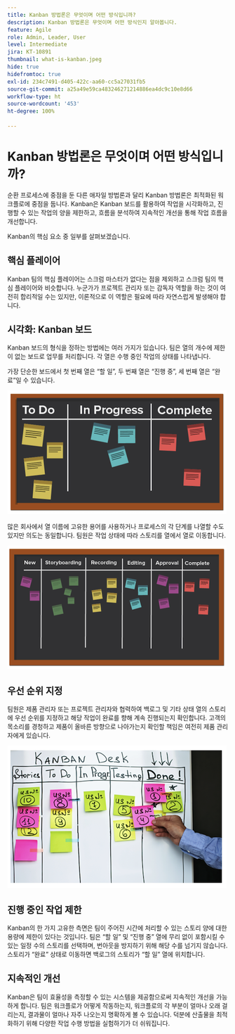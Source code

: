 ```yaml
---
title: Kanban 방법론은 무엇이며 어떤 방식입니까?
description: Kanban 방법론은 무엇이며 어떤 방식인지 알아봅니다.
feature: Agile
role: Admin, Leader, User
level: Intermediate
jira: KT-10891
thumbnail: what-is-kanban.jpeg
hide: true
hidefromtoc: true
exl-id: 234c7491-d405-422c-aa60-cc5a27031fb5
source-git-commit: a25a49e59ca483246271214886ea4dc9c10e8d66
workflow-type: ht
source-wordcount: '453'
ht-degree: 100%

---
```


# Kanban 방법론은 무엇이며 어떤 방식입니까?

순환 프로세스에 중점을 둔 다른 애자일 방법론과 달리 Kanban 방법론은 최적화된 워크플로에 중점을 둡니다. Kanban은 Kanban 보드를 활용하여 작업을 시각화하고, 진행할 수 있는 작업의 양을 제한하고, 흐름을 분석하여 지속적인 개선을 통해 작업 흐름을 개선합니다.


Kanban의 핵심 요소 중 일부를 살펴보겠습니다.



## 핵심 플레이어

Kanban 팀의 핵심 플레이어는 스크럼 마스터가 없다는 점을 제외하고 스크럼 팀의 핵심 플레이어와 비슷합니다. 누군가가 프로젝트 관리자 또는 감독자 역할을 하는 것이 여전히 합리적일 수는 있지만, 이론적으로 이 역할은 필요에 따라 자연스럽게 발생해야 합니다.

## 시각화: Kanban 보드

Kanban 보드의 형식을 정하는 방법에는 여러 가지가 있습니다. 팀은 열의 개수에 제한이 없는 보드로 업무를 처리합니다. 각 열은 수행 중인 작업의 상태를 나타냅니다.

가장 단순한 보드에서 첫 번째 열은 “할 일”, 두 번째 열은 “진행 중”, 세 번째 열은 “완료”일 수 있습니다.

![칠판과 스티커 메모](assets/agile4-01.png)

많은 회사에서 열 이름에 고유한 용어를 사용하거나 프로세스의 각 단계를 나열할 수도 있지만 의도는 동일합니다. 팀원은 작업 상태에 따라 스토리를 열에서 열로 이동합니다.

![칠판과 스티커 메모](assets/agile4-02.png)

## 우선 순위 지정

팀원은 제품 관리자 또는 프로젝트 관리자와 협력하여 백로그 및 기타 상태 열의 스토리에 우선 순위를 지정하고 해당 작업이 완료를 향해 계속 진행되는지 확인합니다. 고객의 목소리를 경청하고 제품이 올바른 방향으로 나아가는지 확인할 책임은 여전히 제품 관리자에게 있습니다.

![Kanban 화이트보드](assets/agile4-03.png)

## 진행 중인 작업 제한

Kanban의 한 가지 고유한 측면은 팀이 주어진 시간에 처리할 수 있는 스토리 양에 대한 용량에 제한이 있다는 것입니다. 팀은 “할 일” 및 “진행 중” 열에 무리 없이 포함시킬 수 있는 일정 수의 스토리를 선택하며, 번아웃을 방지하기 위해 해당 수를 넘기지 않습니다. 스토리가 “완료” 상태로 이동하면 백로그의 스토리가 “할 일” 열에 위치합니다.

## 지속적인 개선

Kanban은 팀이 효율성을 측정할 수 있는 시스템을 제공함으로써 지속적인 개선을 가능하게 합니다. 팀은 워크플로가 어떻게 작동하는지, 워크플로의 각 부분이 얼마나 오래 걸리는지, 결과물이 얼마나 자주 나오는지 명확하게 볼 수 있습니다. 덕분에 산출물을 최적화하기 위해 다양한 작업 수행 방법을 실험하기가 더 쉬워집니다.
